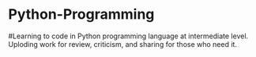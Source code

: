 # Python-Programming
#Learning to code in Python programming language at intermediate level. Uploding work for review, criticism, and sharing for those who need it.
